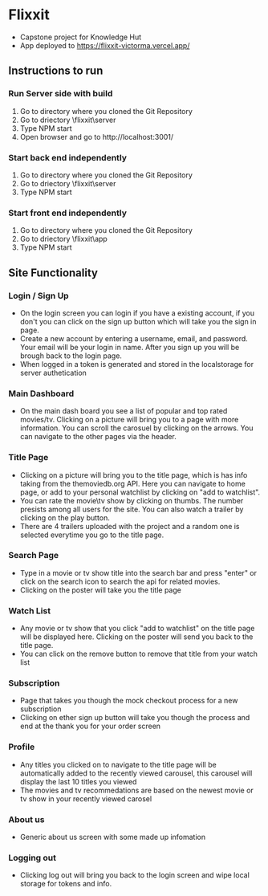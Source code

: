 # Flixxit

- Capstone project for Knowledge Hut
- App deployed to https://flixxit-victorma.vercel.app/

## Instructions to run

### Run Server side with build

1. Go to directory where you cloned the Git Repository
2. Go to driectory \flixxit\server
3. Type NPM start
4. Open browser and go to http://localhost:3001/

### Start back end independently

1. Go to directory where you cloned the Git Repository
2. Go to driectory \flixxit\server
3. Type NPM start

### Start front end independently

1. Go to directory where you cloned the Git Repository
2. Go to driectory \flixxit\app
3. Type NPM start

## Site Functionality

### Login / Sign Up

- On the login screen you can login if you have a existing account, if you don't you can click on the sign up button which will take you the sign in page.
- Create a new account by entering a username, email, and password. Your email will be your login in name. After you sign up you will be brough back to the login page.
- When logged in a token is generated and stored in the localstorage for server authetication

### Main Dashboard

- On the main dash board you see a list of popular and top rated movies/tv. Clicking on a picture will bring you to a page with more information. You can scroll the carosuel by clicking on the arrows. You can navigate to the other pages via the header.

### Title Page

- Clicking on a picture will bring you to the title page, which is has info taking from the themoviedb.org API. Here you can navigate to home page, or add to your personal watchlist by clicking on "add to watchlist".
- You can rate the movie\tv show by clicking on thumbs. The number presists among all users for the site. You can also watch a trailer by clicking on the play button.
- There are 4 trailers uploaded with the project and a random one is selected everytime you go to the title page.

### Search Page

- Type in a movie or tv show title into the search bar and press "enter" or click on the search icon to search the api for related movies.
- Clicking on the poster will take you the title page

### Watch List

- Any movie or tv show that you click "add to watchlist" on the title page will be displayed here. Clicking on the poster will send you back to the title page.
- You can click on the remove button to remove that title from your watch list

### Subscription

- Page that takes you though the mock checkout process for a new subscription
- Clicking on ether sign up button will take you though the process and end at the thank you for your order screen

### Profile

- Any titles you clicked on to navigate to the title page will be automatically added to the recently viewed carousel, this carousel will display the last 10 titles you viewed
- The movies and tv recommedations are based on the newest movie or tv show in your recently viewed carosel

### About us

- Generic about us screen with some made up infomation

### Logging out

- Clicking log out will bring you back to the login screen and wipe local storage for tokens and info.
